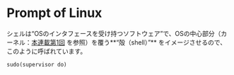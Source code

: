 # Prompt of Linux

シェルは“OSのインタフェースを受け持つソフトウェア”で、OSの中心部分（カーネル：[本連載第1回](https://atmarkit.itmedia.co.jp/ait/articles/1602/16/news016.html)
を参照）を覆う**“殻（shell）”**
をイメージさせるので、このように呼ばれています。

```python
sudo(supervisor do)
```